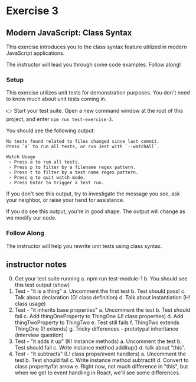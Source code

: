 # Exercise 3
## Modern JavaScript: Class Syntax

This exercise introduces you to the class syntax feature utilized in modern JavaScript applications. 

The instructor will lead you through some code examples. Follow along!

### Setup

This exercise utilizes unit tests for demonstration purposes. You don't need to know much about unit tests coming in. 

👉 Start your test suite. Open a new command window at the root of this project, and enter `npm run test-exercise-3`.

You should see the following output:

```
No tests found related to files changed since last commit.
Press `a` to run all tests, or run Jest with `--watchAll`.

Watch Usage
 › Press a to run all tests.
 › Press p to filter by a filename regex pattern.
 › Press t to filter by a test name regex pattern.
 › Press q to quit watch mode.
 › Press Enter to trigger a test run.
```

If you don't see this output, try to investigate the message you see, ask your neighbor, or raise your hand for assistance.

If you do see this output, you're in good shape. The output will change as we modify our code.

### Follow Along

The instructor will help you rewrite unit tests using class syntax. 



## instructor notes

0. Get your test suite running
  a. npm run test-module-1
  b. You should see this test output (show)
1. Test - "it is a thing"
  a. Uncomment the first test
  b. Test should pass!
  c. Talk about declaration (G! class definition)
  d. Talk about instantiation (H! class usage)
2. Test - "it inherits base properties" 
  a. Uncomment the test
  b. Test should fail
  c. Add thingOneProperty to ThingOne (J! class properties)
  d. Add thingTwoProperty to ThingTwo
  e. Test still fails
  f. ThingTwo extends ThingOne (I! extends)
  g. Tricky differences - prototypal inheritance (interview question)
3. Test - "it adds it up" (K! instance methods)
  a. Uncomment the test
  b. Test should fail
  c. Write instance method additup()
  d. talk about "this".
4. Test - "it subtracts" (L! class props/event handlers)
  a. Uncomment the test
  b. Test should fail
  c. Write instance method subtractIt
  d. Convert to class property/fat arrow
  e. Right now, not much difference in "this", but when we get to event handling in React, we'll see some differences.

